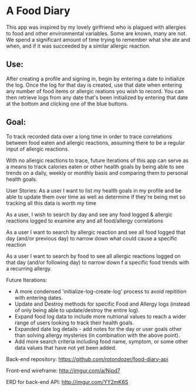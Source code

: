 # A Food Diary

This app was inspired by my lovely girlfriend who is plagued with allergies to food and other environmental variables. Some are known, many are not. We spend a significant amount of time trying to remember what she ate and when, and if it was succeeded by a similar allergic reaction.

## Use:

After creating a profile and signing in, begin by entering a date to initialize the log. Once the log for that day is created, use that date when entering any number of food items or allergic reations you wish to record. You can then retrieve logs from any date that's been initialized by entering that date at the bottom and clicking one of the blue buttons. 

## Goal:
  To track recorded data over a long time in order to trace correlations between food eaten and allergic reactions, assuming there to be a regular input of allergic reactions.

  With no allergic reactions to trace, future iterations of this app can serve as a means to track calories eaten or other health goals by being able to see trends on a daily, weekly or monthly basis and comparing them to personal health goals.

User Stories:
  As a user I want to list my health goals in my profile and be able to update them over time as well as determine if they're being met so tracking all this data is worth my time

  As a user, I wish to search by day and see any food logged & allergic reactions logged to examine any and all food/allergy correlations

  As a user I want to search by allergic reaction and see all food logged that day (and/or previous day) to narrow down what could cause a specific reaction

  As a user I want to search by food to see all allergic reactions logged on that day (and/or following day) to narrow down f a specific food trends with a recurring allergy.

Future Iterations:
  - A more condensed 'initialize-log-create-log' process to avoid repitition with entering dates.
  - Update and Destroy methods for specific Food and Allergy logs (instead of only being able to update/destroy the entire log).
  - Expand food log data to include more nutrional values to reach a wider range of users looking to track their health goals.
  - Expanded date log details - add notes for the day or user goals other than solving allergy mysteries (in combination with the above point).
  - Add more search criteria including food name, symptom, or some other data values that have not yet been added.

Back-end repository:
  https://github.com/rotondozer/food-diary-api

Front-end wireframe:
  http://imgur.com/a/Nipd7

ERD for back-end API:
  http://imgur.com/YY2mK6S
